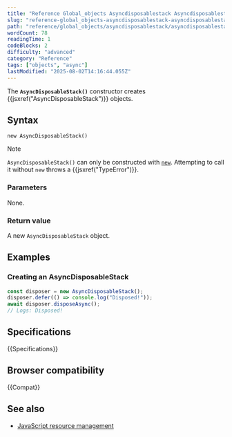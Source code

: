 ```yaml
---
title: "Reference Global_objects Asyncdisposablestack Asyncdisposablestack"
slug: "reference-global_objects-asyncdisposablestack-asyncdisposablestack"
path: "reference/global_objects/asyncdisposablestack/asyncdisposablestack/index.md"
wordCount: 78
readingTime: 1
codeBlocks: 2
difficulty: "advanced"
category: "Reference"
tags: ["objects", "async"]
lastModified: "2025-08-02T14:16:44.055Z"
---
```



The **`AsyncDisposableStack()`** constructor creates {{jsxref("AsyncDisposableStack")}} objects.

## Syntax

```js-nolint
new AsyncDisposableStack()
```

> [!NOTE]
> `AsyncDisposableStack()` can only be constructed with [`new`](/en-US/docs/Web/JavaScript/Reference/Operators/new). Attempting to call it without `new` throws a {{jsxref("TypeError")}}.

### Parameters

None.

### Return value

A new `AsyncDisposableStack` object.

## Examples

### Creating an AsyncDisposableStack

```js
const disposer = new AsyncDisposableStack();
disposer.defer(() => console.log("Disposed!"));
await disposer.disposeAsync();
// Logs: Disposed!
```

## Specifications

{{Specifications}}

## Browser compatibility

{{Compat}}

## See also

- [JavaScript resource management](/en-US/docs/Web/JavaScript/Guide/Resource_management)
